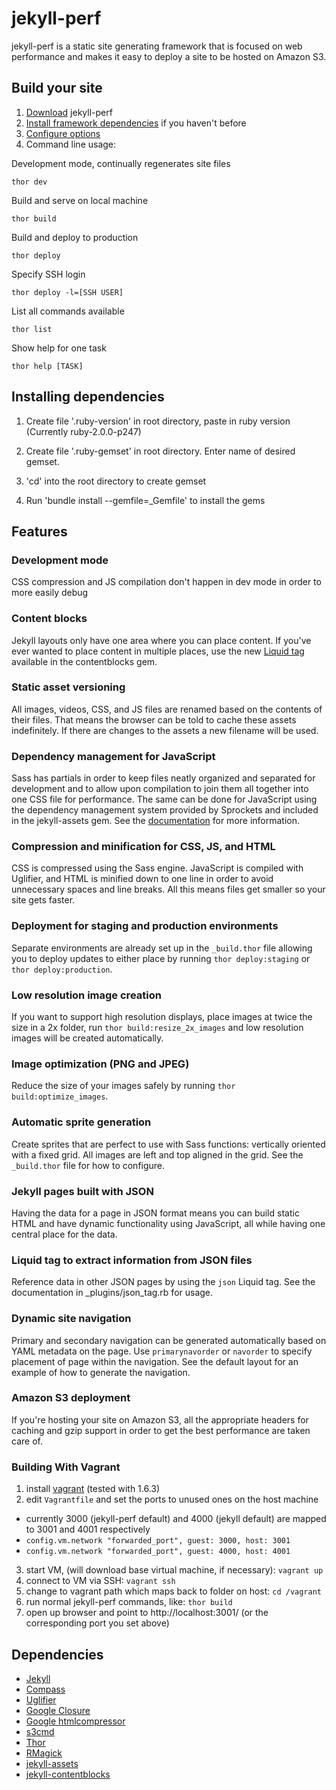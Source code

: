 jekyll-perf
===========

jekyll-perf is a static site generating framework that is focused on web performance and makes it easy to deploy a site to be hosted on Amazon S3.

Build your site
---------------
1. [Download](https://github.com/ebello/jekyll-perf/zipball/master) jekyll-perf
2. [Install framework dependencies](https://github.com/ebello/jekyll-perf/wiki/Installation) if you haven't before
3. [Configure options](https://github.com/ebello/jekyll-perf/wiki/Configuration)
4. Command line usage:

Development mode, continually regenerates site files
  
    thor dev
  
Build and serve on local machine

    thor build
  
Build and deploy to production

    thor deploy
  
Specify SSH login

    thor deploy -l=[SSH USER]
  
List all commands available

    thor list
  
Show help for one task

    thor help [TASK]

Installing dependencies 
-----------------------
1. Create file '.ruby-version' in root directory, paste in ruby version 
(Currently ruby-2.0.0-p247)

2. Create file '.ruby-gemset' in root directory. Enter name of desired gemset.

3. 'cd' into the root directory to create gemset

4. Run 'bundle install --gemfile=_Gemfile' to install the gems 


Features
--------
### Development mode
CSS compression and JS compilation don't happen in dev mode in order to more easily debug

### Content blocks
Jekyll layouts only have one area where you can place content. If you've ever wanted to place content in multiple places, use the new [Liquid tag](https://github.com/rustygeldmacher/jekyll-contentblocks#usage) available in the contentblocks gem.

### Static asset versioning
All images, videos, CSS, and JS files are renamed based on the contents of their files. That means the browser can be told to cache these assets indefinitely. If there are changes to the assets a new filename will be used.

### Dependency management for JavaScript
Sass has partials in order to keep files neatly organized and separated for development and to allow upon compilation to join them all together into one CSS file for performance. The same can be done for JavaScript using the dependency management system provided by Sprockets and included in the jekyll-assets gem. See the [documentation](https://github.com/ixti/jekyll-assets#the-directive-processor) for more information.

### Compression and minification for CSS, JS, and HTML
CSS is compressed using the Sass engine. JavaScript is compiled with Uglifier, and HTML is minified down to one line in order to avoid unnecessary spaces and line breaks. All this means files get smaller so your site gets faster.

### Deployment for staging and production environments
Separate environments are already set up in the `_build.thor` file allowing you to deploy updates to either place by running `thor deploy:staging` or `thor deploy:production`.

### Low resolution image creation
If you want to support high resolution displays, place images at twice the size in a 2x folder, run `thor build:resize_2x_images` and low resolution images will be created automatically.

### Image optimization (PNG and JPEG)
Reduce the size of your images safely by running `thor build:optimize_images`.

### Automatic sprite generation
Create sprites that are perfect to use with Sass functions: vertically oriented with a fixed grid. All images are left and top aligned in the grid. See the `_build.thor` file for how to configure.

### Jekyll pages built with JSON
Having the data for a page in JSON format means you can build static HTML and have dynamic functionality using JavaScript, all while having one central place for the data.

### Liquid tag to extract information from JSON files
Reference data in other JSON pages by using the `json` Liquid tag. See the documentation in _plugins/json_tag.rb for usage.

### Dynamic site navigation
Primary and secondary navigation can be generated automatically based on YAML metadata on the page. Use `primarynavorder` or `navorder` to specify placement of page within the navigation. See the default layout for an example of how to generate the navigation.

### Amazon S3 deployment
If you're hosting your site on Amazon S3, all the appropriate headers for caching and gzip support in order to get the best performance are taken care of.

### Building With Vagrant
1. install [vagrant](http://www.vagrantup.com/) (tested with 1.6.3)
2. edit `Vagrantfile` and set the ports to unused ones on the host machine
  * currently 3000 (jekyll-perf default) and 4000 (jekyll default) are mapped to 3001 and 4001 respectively
  * `config.vm.network "forwarded_port", guest: 3000, host: 3001`
  * `config.vm.network "forwarded_port", guest: 4000, host: 4001`
3. start VM, (will download base virtual machine, if necessary): `vagrant up`
4. connect to VM via SSH: `vagrant ssh`
5. change to vagrant path which maps back to folder on host: `cd /vagrant`
6. run normal jekyll-perf commands, like: `thor build`
7. open up browser and point to http://localhost:3001/ (or the corresponding port you set above)


Dependencies
------------
* [Jekyll](https://github.com/mojombo/jekyll)
* [Compass](http://compass-style.org/)
* [Uglifier](https://github.com/lautis/uglifier)
* [Google Closure](https://developers.google.com/closure/compiler/)
* [Google htmlcompressor](http://code.google.com/p/htmlcompressor/)
* [s3cmd](http://s3tools.org/s3cmd)
* [Thor](https://github.com/wycats/thor)
* [RMagick](http://rmagick.rubyforge.org/)
* [jekyll-assets](https://github.com/ixti/jekyll-assets)
* [jekyll-contentblocks](https://github.com/rustygeldmacher/jekyll-contentblocks)
